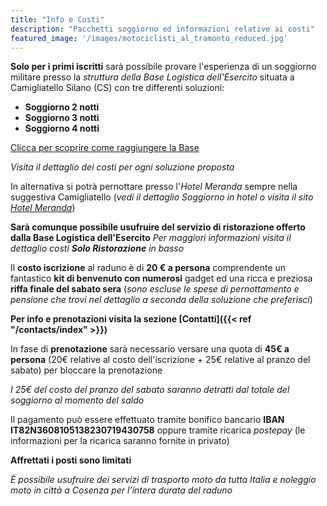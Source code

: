 ```yaml
---
title: "Info e Costi"
description: "Pacchetti soggiorno ed informazioni relative ai costi"
featured_image: '/images/motociclisti_al_tramonto_reduced.jpg'
---
```

**Solo per i primi iscritti** sarà possibile provare l'esperienza di un soggiorno militare presso la _struttura della Base Logistica dell'Esercito_ situata a Camigliatello Silano (CS) con tre differenti soluzioni: 
- **Soggiorno 2 notti**
- **Soggiorno 3 notti**
- **Soggiorno 4 notti** 

[Clicca per scoprire come raggiungere la Base](https://maps.app.goo.gl/RJBR5VqR5SRJdXDfA?g_st=iw)

_Visita il dettaglio dei costi per ogni soluzione proposta_

In alternativa si potrà pernottare presso l'_Hotel Meranda_ sempre nella suggestiva Camigliatello (_vedi il dettaglio Soggiorno in hotel o visita il sito [Hotel Meranda](http://www.hotelmeranda.com/)_)

**Sarà comunque possibile usufruire del servizio di ristorazione offerto dalla Base Logistica dell'Esercito** 
_Per maggiori informazioni visita il dettaglio costi **Solo Ristorazione** in basso_

Il **costo iscrizione** al raduno è di **20 € a persona** 
comprendente un fantastico **kit di benvenuto con numerosi** gadget ed una ricca e preziosa **riffa finale del sabato sera** 
(_sono escluse le spese di pernottamento e pensione che trovi nel dettaglio a seconda della soluzione che preferisci_) 

**Per info e prenotazioni visita la sezione [Contatti]({{< ref "/contacts/index" >}})**
    
In fase di **prenotazione** sarà necessario versare una quota di **45€ a persona** (20€ relative al costo dell'iscrizione + 25€ relative al pranzo del sabato) per bloccare la prenotazione

_I 25€ del costo del pranzo del sabato saranno detratti dal totale del soggiorno al momento del saldo_

Il pagamento può essere effettuato tramite bonifico bancario **IBAN IT82N3608105138230719430758** oppure tramite ricarica _postepay_ (le informazioni per la ricarica saranno fornite in privato)

**Affrettati i posti sono limitati**

_È possibile usufruire dei servizi di trasporto moto da tutta Italia e noleggio moto in città a Cosenza per l’intera durata del raduno_